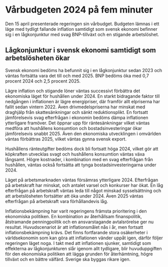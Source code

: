 # Vårbudgeten 2024 på fem minuter

Den 15 april presenterade regeringen sin vårbudget. Budgeten lämnas i ett läge med tydligt fallande inflation samtidigt som svensk ekonomi befinner sig i en lågkonjunktur med svag BNP\-tillväxt och en stigande arbetslöshet.


## Lågkonjunktur i svensk ekonomi samtidigt som arbetslösheten ökar

Svensk ekonomi bedöms ha befunnit sig i en lågkonjunktur sedan 2023 och väntas fortsätta vara det till och med 2025\. BNP bedöms öka med 0,7 procent 2024 och 2,5 procent 2025\.

Lägre inflation och stigande löner väntas successivt förbättra det ekonomiska läget för hushållen under 2024\. En starkt bidragande faktor till nedgången i inflationen är lägre energipriser, där framför allt elpriserna har fallit sedan vintern 2022\. Även drivmedelspriserna har minskat med draghjälp från skattesänkningar och sänkt reduktionsplikt. En fortsatt jämförelsevis svag efterfrågan i ekonomin bedöms dämpa inflationen ytterligare framöver. Det öppnar upp för räntesänkningar vilket väntas medföra att hushållens konsumtion och bostadsinvesteringar ökar jämförelsevis snabbt 2025\. Även den ekonomiska utvecklingen i omvärlden väntas förbättras 2025, vilket väntas gynna svensk export.

Hushållens ränteutgifter bedöms dock bli fortsatt höga 2024, vilket gör att köpkraften utvecklas svagt och hushållens konsumtion väntas växa långsamt. Högre kostnader, i kombination med en svag efterfrågan från hushållen, väntas också fortsätta att tynga bostadsinvesteringarna under 2024\.

Läget på arbetsmarknaden väntas försämras ytterligare 2024\. Efterfrågan på arbetskraft har minskat, och antalet varsel och konkurser har ökat. En låg efterfrågan på arbetskraft väntas leda till något minskad sysselsättning och att arbetslösheten fortsätter att öka under 2024\. Även 2025 väntas efterfrågan på arbetskraft vara förhållandevis låg.

Inflationsbekämpning har varit regeringens främsta prioritering i den ekonomiska politiken. En kombination av återhållsam finanspolitik, åtstramande penningpolitik och en ansvarstagande avtalsrörelse ger nu resultat. Huvudscenariot är att inflationsmålet nås i år, men fortsatt inflationsbekämpning krävs. Det finns fortfarande stora osäkerheter i världsekonomin som kan göra att inflationen vänder uppåt igen, därför följer regeringen läget noga. I takt med att inflationen sjunker, samtidigt som effekterna av lågkonjunkturen slår igenom allt tydligare, blir huvuduppgiften för den ekonomiska politiken att lägga grunden för återhämtning, högre tillväxt och en bättre välfärd. Sverige ska byggas rikare igen.
